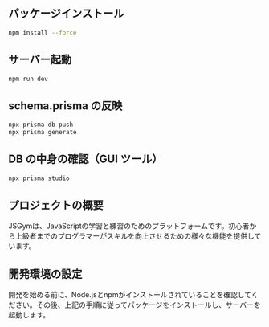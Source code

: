 ## パッケージインストール

```bash
npm install --force
```

## サーバー起動

```bash
npm run dev
```

## schema.prisma の反映

```bash
npx prisma db push
npx prisma generate
```

## DB の中身の確認（GUI ツール）

```bash
npx prisma studio
```

## プロジェクトの概要

JSGymは、JavaScriptの学習と練習のためのプラットフォームです。初心者から上級者までのプログラマーがスキルを向上させるための様々な機能を提供しています。

## 開発環境の設定

開発を始める前に、Node.jsとnpmがインストールされていることを確認してください。その後、上記の手順に従ってパッケージをインストールし、サーバーを起動します。
